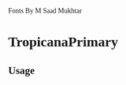 Fonts By M Saad Mukhtar

# TropicanaPrimary

## Usage
 <style type="text/css">
		@import url('https://msaadmukhtar.github.io/fonts/TropicanaPrimary/TropicanaPrimaryFont.css');

		body {
			font-family: 'TropicanaPrimary';
		}
	</style>
